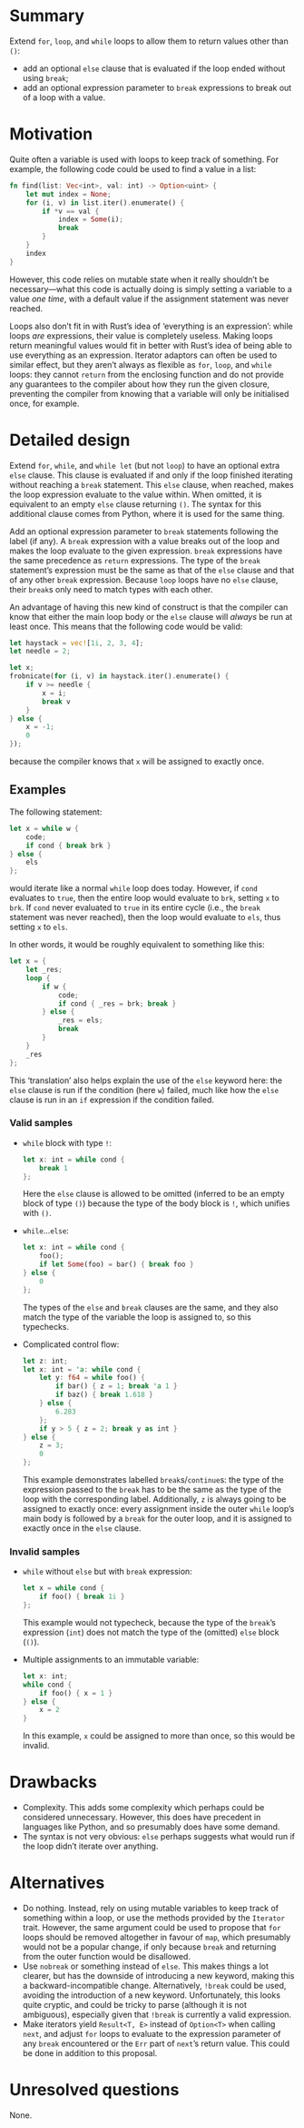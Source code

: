 Summary
=======

Extend `for`, `loop`, and `while` loops to allow them to return values other
than `()`:

- add an optional `else` clause that is evaluated if the loop ended without
  using `break`;
- add an optional expression parameter to `break` expressions to break out of
  a loop with a value.

Motivation
==========

Quite often a variable is used with loops to keep track of something. For
example, the following code could be used to find a value in a list:

```rust
fn find(list: Vec<int>, val: int) -> Option<uint> {
    let mut index = None;
    for (i, v) in list.iter().enumerate() {
        if *v == val {
            index = Some(i);
            break
        }
    }
    index
}
```

However, this code relies on mutable state when it really shouldn’t be
necessary—what this code is actually doing is simply setting a variable to a
value *one time*, with a default value if the assignment statement was never
reached.

Loops also don’t fit in with Rust’s idea of ‘everything is an expression’: while
loops *are* expressions, their value is completely useless. Making loops return
meaningful values would fit in better with Rust’s idea of being able to use
everything as an expression. Iterator adaptors can often be used to similar
effect, but they aren’t always as flexible as `for`, `loop`, and `while` loops:
they cannot `return` from the enclosing function and do not provide any
guarantees to the compiler about how they run the given closure, preventing the
compiler from knowing that a variable will only be initialised once, for
example.

Detailed design
===============

Extend `for`, `while`, and `while let` (but not `loop`) to have an optional
extra `else` clause. This clause is evaluated if and only if the loop finished
iterating without reaching a `break` statement. This `else` clause, when
reached, makes the loop expression evaluate to the value within. When omitted,
it is equivalent to an empty `else` clause returning `()`. The syntax for this
additional clause comes from Python, where it is used for the same thing.

Add an optional expression parameter to `break` statements following the label
(if any). A `break` expression with a value breaks out of the loop and makes the
loop evaluate to the given expression. `break` expressions have the same
precedence as `return` expressions. The type of the `break` statement’s
expression must be the same as that of the `else` clause and that of any other
`break` expression. Because `loop` loops have no `else` clause, their `break`s
only need to match types with each other.

An advantage of having this new kind of construct is that the compiler can know
that either the main loop body or the `else` clause will *always* be run at
least once. This means that the following code would be valid:

```rust
let haystack = vec![1i, 2, 3, 4];
let needle = 2;

let x;
frobnicate(for (i, v) in haystack.iter().enumerate() {
    if v >= needle {
        x = i;
        break v
    }
} else {
    x = -1;
    0
});
```

because the compiler knows that `x` will be assigned to exactly once.

Examples
--------

The following statement:

```rust
let x = while w {
    code;
    if cond { break brk }
} else {
    els
};
```

would iterate like a normal `while` loop does today. However, if `cond`
evaluates to `true`, then the entire loop would evaluate to `brk`, setting `x`
to `brk`. If `cond` never evaluated to `true` in its entire cycle (i.e., the
`break` statement was never reached), then the loop would evaluate to `els`,
thus setting `x` to `els`.

In other words, it would be roughly equivalent to something like this:

```rust
let x = {
    let _res;
    loop {
        if w {
            code;
            if cond { _res = brk; break }
        } else {
            _res = els;
            break
        }
    }
    _res
};
```

This ‘translation’ also helps explain the use of the `else` keyword here: the
`else` clause is run if the condition (here `w`) failed, much like how the
`else` clause is run in an `if` expression if the condition failed.

### Valid samples

- `while` block with type `!`:

  ```rust
  let x: int = while cond {
      break 1
  };
  ```

  Here the `else` clause is allowed to be omitted (inferred to be an empty block
  of type `()`) because the type of the body block is `!`, which unifies with
  `()`.

- `while`…`else`:

  ```rust
  let x: int = while cond {
      foo();
      if let Some(foo) = bar() { break foo }
  } else {
      0
  };
  ```

  The types of the `else` and `break` clauses are the same, and they also match
  the type of the variable the loop is assigned to, so this typechecks.

- Complicated control flow:

  ```rust
  let z: int;
  let x: int = 'a: while cond {
      let y: f64 = while foo() {
          if bar() { z = 1; break 'a 1 }
          if baz() { break 1.618 }
      } else {
          6.283
      };
      if y > 5 { z = 2; break y as int }
  } else {
      z = 3;
      0
  };
  ```

  This example demonstrates labelled `break`s/`continue`s: the type of the
  expression passed to the `break` has to be the same as the type of the loop
  with the corresponding label. Additionally, `z` is always going to be assigned
  to exactly once: every assignment inside the outer `while` loop’s main body is
  followed by a `break` for the outer loop, and it is assigned to exactly once
  in the `else` clause.

### Invalid samples

- `while` without `else` but with `break` expression:

  ```rust
  let x = while cond {
      if foo() { break 1i }
  };
  ```

  This example would not typecheck, because the type of the `break`’s expression
  (`int`) does not match the type of the (omitted) `else` block (`()`).
 
- Multiple assignments to an immutable variable:

  ```rust
  let x: int;
  while cond {
      if foo() { x = 1 }
  } else {
      x = 2
  }
  ```

  In this example, `x` could be assigned to more than once, so this would be
  invalid.

Drawbacks
=========

* Complexity. This adds some complexity which perhaps could be considered
  unnecessary. However, this does have precedent in languages like Python, and
  so presumably does have some demand.
* The syntax is not very obvious: `else` perhaps suggests what would run if the
  loop didn’t iterate over anything.

Alternatives
============

* Do nothing. Instead, rely on using mutable variables to keep track of
  something within a loop, or use the methods provided by the `Iterator` trait.
  However, the same argument could be used to propose that `for` loops should be
  removed altogether in favour of `map`, which presumably would not be a popular
  change, if only because `break` and returning from the outer function would be
  disallowed.
* Use `nobreak` or something instead of `else`. This makes things a lot clearer,
  but has the downside of introducing a new keyword, making this a
  backward-incompatible change. Alternatively, `!break` could be used, avoiding
  the introduction of a new keyword. Unfortunately, this looks quite cryptic,
  and could be tricky to parse (although it is not ambiguous), especially given
  that `!break` is currently a valid expression.
* Make iterators yield `Result<T, E>` instead of `Option<T>` when calling
  `next`, and adjust `for` loops to evaluate to the expression parameter of any
  `break` encountered or the `Err` part of `next`’s return value. This could be
  done in addition to this proposal.

Unresolved questions
====================

None.
